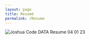 ```yaml
---
layout: page
title: Resumé
permalink: /Resume
---
```

![Joshua Code DATA Resume 04 01 23](https://github.com/joshcode4/joshcode4.github.io/assets/160261781/95c48a66-9fbc-4581-bec7-aad62717c148)

